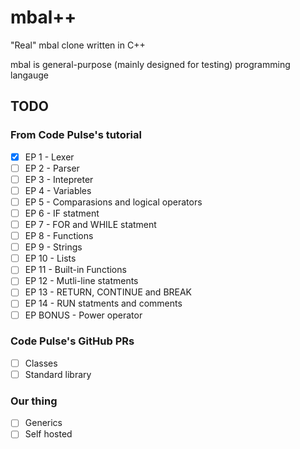 # mbal++
"Real" mbal clone written in C++

mbal is general-purpose (mainly designed for testing) programming langauge

## TODO
### From Code Pulse's tutorial
- [x] EP 1 - Lexer
- [ ] EP 2 - Parser
- [ ] EP 3 - Intepreter
- [ ] EP 4 - Variables
- [ ] EP 5 - Comparasions and logical operators
- [ ] EP 6 - IF statment
- [ ] EP 7 - FOR and WHILE statment
- [ ] EP 8 - Functions
- [ ] EP 9 - Strings
- [ ] EP 10 - Lists
- [ ] EP 11 - Built-in Functions
- [ ] EP 12 - Mutli-line statments
- [ ] EP 13 - RETURN, CONTINUE and BREAK
- [ ] EP 14 - RUN statments and comments
- [ ] EP BONUS - Power operator

### Code Pulse's GitHub PRs
- [ ] Classes
- [ ] Standard library

### Our thing
- [ ] Generics
- [ ] Self hosted
